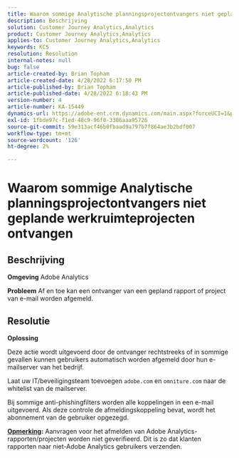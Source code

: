 ```yaml
---
title: Waarom sommige Analytische planningsprojectontvangers niet geplande werkruimteprojecten ontvangen
description: Beschrijving
solution: Customer Journey Analytics,Analytics
product: Customer Journey Analytics,Analytics
applies-to: Customer Journey Analytics,Analytics
keywords: KCS
resolution: Resolution
internal-notes: null
bug: false
article-created-by: Brian Topham
article-created-date: 4/28/2022 6:17:50 PM
article-published-by: Brian Topham
article-published-date: 4/28/2022 6:18:43 PM
version-number: 4
article-number: KA-15449
dynamics-url: https://adobe-ent.crm.dynamics.com/main.aspx?forceUCI=1&pagetype=entityrecord&etn=knowledgearticle&id=9a1ed07d-1fc7-ec11-a7b6-0022480a1b03
exl-id: 1fbde97c-f1ed-48c9-96f8-3386aaa95726
source-git-commit: 59e313acf46b0fbaad9a797b7f864ae3b2bdf007
workflow-type: tm+mt
source-wordcount: '126'
ht-degree: 2%

---
```


# Waarom sommige Analytische planningsprojectontvangers niet geplande werkruimteprojecten ontvangen

## Beschrijving


<b>Omgeving</b>
Adobe Analytics

<b>Probleem</b>
Af en toe kan een ontvanger van een gepland rapport of project van e-mail worden afgemeld.


## Resolutie


<b>Oplossing</b>

Deze actie wordt uitgevoerd door de ontvanger rechtstreeks of in sommige gevallen kunnen gebruikers automatisch worden afgemeld door hun e-mailserver van het bedrijf.

Laat uw IT/beveiligingsteam toevoegen `adobe.com` en `omniture.com` naar de whitelist van de mailserver.

Bij sommige anti-phishingfilters worden alle koppelingen in een e-mail uitgevoerd. Als deze controle de afmeldingskoppeling bevat, wordt het abonnement van de gebruiker opgezegd.

<b><u>Opmerking</u>:</b>
Aanvragen voor het afmelden van Adobe Analytics-rapporten/projecten worden niet geverifieerd. Dit is zo dat klanten rapporten naar niet-Adobe Analytics gebruikers verzenden.


